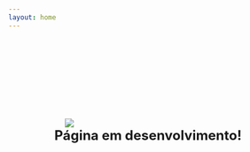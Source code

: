 ```yaml
---
layout: home
---
```


<div class="image-container">
    <img src="/img/todo.webp" style="max-width: 500px; min-width: 300px">
    <h1>Página em desenvolvimento!</h1>
</div>

<style scoped lang="scss">
    .image-container {
        margin-top: 4vh;
        display: flex;
        align-items: center;
        justify-content: center;
    }

    .image-container > h1 {
        margin: 0;
        padding: 0;
        text-align: center;
        font-size: 2rem;
        font-weight: bolder;
    }

    @media (max-width: 1280px) {
        .image-container {
            min-width: 300px;
            flex-direction: column;
        }

        .image-container > img {
            padding: 0 40px 0 40px;
        }

        .image-container > h1 {
            font-size: 1.5rem;
            font-weight: bold;
        }
    }

</style>
